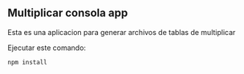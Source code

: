 

## Multiplicar consola app

Esta es una aplicacion para generar archivos de tablas de
multiplicar

Ejecutar este comando:

```
npm install
```